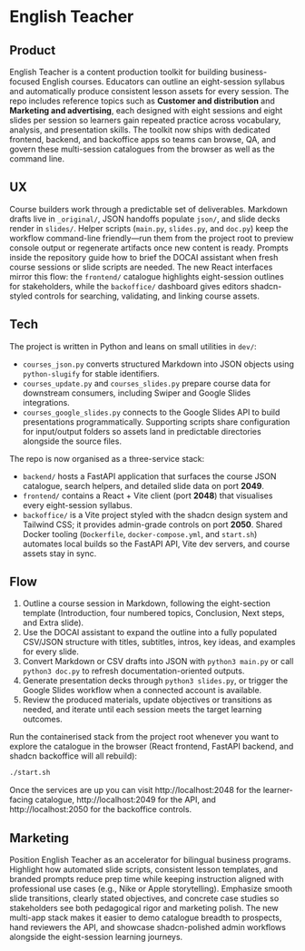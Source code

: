 # English Teacher

## Product
English Teacher is a content production toolkit for building business-focused English courses. Educators can outline an eight-session syllabus and automatically produce consistent lesson assets for every session. The repo includes reference topics such as **Customer and distribution** and **Marketing and advertising**, each designed with eight sessions and eight slides per session so learners gain repeated practice across vocabulary, analysis, and presentation skills. The toolkit now ships with dedicated frontend, backend, and backoffice apps so teams can browse, QA, and govern these multi-session catalogues from the browser as well as the command line.

## UX
Course builders work through a predictable set of deliverables. Markdown drafts live in `_original/`, JSON handoffs populate `json/`, and slide decks render in `slides/`. Helper scripts (`main.py`, `slides.py`, and `doc.py`) keep the workflow command-line friendly—run them from the project root to preview console output or regenerate artifacts once new content is ready. Prompts inside the repository guide how to brief the DOCAI assistant when fresh course sessions or slide scripts are needed. The new React interfaces mirror this flow: the `frontend/` catalogue highlights eight-session outlines for stakeholders, while the `backoffice/` dashboard gives editors shadcn-styled controls for searching, validating, and linking course assets.

## Tech
The project is written in Python and leans on small utilities in `dev/`:
- `courses_json.py` converts structured Markdown into JSON objects using `python-slugify` for stable identifiers.
- `courses_update.py` and `courses_slides.py` prepare course data for downstream consumers, including Swiper and Google Slides integrations.
- `courses_google_slides.py` connects to the Google Slides API to build presentations programmatically.
Supporting scripts share configuration for input/output folders so assets land in predictable directories alongside the source files.

The repo is now organised as a three-service stack:
- `backend/` hosts a FastAPI application that surfaces the course JSON catalogue, search helpers, and detailed slide data on port **2049**.
- `frontend/` contains a React + Vite client (port **2048**) that visualises every eight-session syllabus.
- `backoffice/` is a Vite project styled with the shadcn design system and Tailwind CSS; it provides admin-grade controls on port **2050**.
Shared Docker tooling (`Dockerfile`, `docker-compose.yml`, and `start.sh`) automates local builds so the FastAPI API, Vite dev servers, and course assets stay in sync.

## Flow
1. Outline a course session in Markdown, following the eight-section template (Introduction, four numbered topics, Conclusion, Next steps, and Extra slide).
2. Use the DOCAI assistant to expand the outline into a fully populated CSV/JSON structure with titles, subtitles, intros, key ideas, and examples for every slide.
3. Convert Markdown or CSV drafts into JSON with `python3 main.py` or call `python3 doc.py` to refresh documentation-oriented outputs.
4. Generate presentation decks through `python3 slides.py`, or trigger the Google Slides workflow when a connected account is available.
5. Review the produced materials, update objectives or transitions as needed, and iterate until each session meets the target learning outcomes.

Run the containerised stack from the project root whenever you want to explore the catalogue in the browser (React frontend, FastAPI backend, and shadcn backoffice will all rebuild):

```bash
./start.sh
```

Once the services are up you can visit http://localhost:2048 for the learner-facing catalogue, http://localhost:2049 for the API, and http://localhost:2050 for the backoffice controls.

## Marketing
Position English Teacher as an accelerator for bilingual business programs. Highlight how automated slide scripts, consistent lesson templates, and branded prompts reduce prep time while keeping instruction aligned with professional use cases (e.g., Nike or Apple storytelling). Emphasize smooth slide transitions, clearly stated objectives, and concrete case studies so stakeholders see both pedagogical rigor and marketing polish. The new multi-app stack makes it easier to demo catalogue breadth to prospects, hand reviewers the API, and showcase shadcn-polished admin workflows alongside the eight-session learning journeys.
